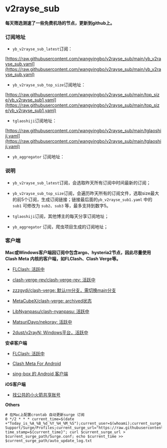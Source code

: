 # v2rayse_sub



**每天筛选测速了一些免费机场的节点，更新到github上。**


### 订阅地址

- `yb_v2rayse_sub_latest`订阅：

[https://raw.githubusercontent.com/wangyingbo/v2rayse_sub/main/yb_v2rayse_sub.yaml](https://raw.githubusercontent.com/wangyingbo/v2rayse_sub/main/yb_v2rayse_sub.yaml)

- `yb_v2rayse_sub_top_size`订阅地址：

[https://raw.githubusercontent.com/wangyingbo/v2rayse_sub/main/top_size/yb_v2rayse_sub1.yaml](https://raw.githubusercontent.com/wangyingbo/v2rayse_sub/main/top_size/yb_v2rayse_sub1.yaml)

- `tglaoshiji`订阅地址：

[https://raw.githubusercontent.com/wangyingbo/v2rayse_sub/main/tglaoshiji.yaml](https://raw.githubusercontent.com/wangyingbo/v2rayse_sub/main/tglaoshiji.yaml)

<!--
- [wzdnzd/aggregator](https://github.com/wzdnzd/aggregator?tab=readme-ov-file#%E4%BD%BF%E7%94%A8%E6%96%B9%E6%B3%95) 订阅地址：
	- **Clash**: [https://imperialb.in/r/guuxbjhm](https://imperialb.in/r/guuxbjhm)
	- **V2Ray**: [https://imperialb.in/r/xcsrzcfa](https://imperialb.in/r/xcsrzcfa)
	- **SingBox**: [https://imperialb.in/r/zedmtggy](https://imperialb.in/r/zedmtggy)
	- **Loon**: [https://imperialb.in/r/edbaufm0](https://imperialb.in/r/edbaufm0)
	- **Surge**: [https://imperialb.in/r/gbefuchp](https://imperialb.in/r/gbefuchp)
	- **QuantumultX**: [https://imperialb.in/r/qvorfkrq](https://imperialb.in/r/qvorfkrq)
-->

- `yb_aggregator` 订阅地址：

<!--
	- **Clash**: https://raw.githubusercontent.com/wangyingbo/v2rayse_sub/main/wzdnzd_aggregator_sub/Clash
	- **V2Ray**: https://raw.githubusercontent.com/wangyingbo/v2rayse_sub/main/wzdnzd_aggregator_sub/V2Ray
	- **SingBox**: https://raw.githubusercontent.com/wangyingbo/v2rayse_sub/main/wzdnzd_aggregator_sub/SingBox
	- **Loon**: https://raw.githubusercontent.com/wangyingbo/v2rayse_sub/main/wzdnzd_aggregator_sub/Loon
	- **Surge**: https://raw.githubusercontent.com/wangyingbo/v2rayse_sub/main/wzdnzd_aggregator_sub/Surge
	- **QuantumultX**: https://raw.githubusercontent.com/wangyingbo/v2rayse_sub/main/wzdnzd_aggregator_sub/QuantumultX
-->

### 说明

- `yb_v2rayse_sub_latest`订阅，会选取昨天所有订阅中时间最新的订阅；

- `yb_v2rayse_sub_top_size`订阅，会遍历昨天所有的订阅文件，选取size最大的前5个订阅，生成订阅链接；链接最后面的`yb_v2rayse_sub1.yaml` 中的 `sub1` 可修改为 `sub2`、`sub3` 等，最多支持到数字5。

- `tglaoshiji`订阅，其他博主的每天分享订阅地址；

- `yb_aggregator` 订阅，爬虫项目生成的订阅地址；

### 客户端

**Mac或Windows客户端因订阅中包含argo、hysteria2节点，因此尽量使用Clash Meta 内核的客户端，如FLClash、Clash Verge等。**

- [FLClash: 活跃中](https://github.com/chen08209/FlClash/blob/main/README_zh_CN.md)

- [clash-verge-rev/clash-verge-rev: 活跃中](https://github.com/clash-verge-rev/clash-verge-rev)

- [zzzgydi/clash-verge: 默认rm分支，需切换main分支](https://github.com/zzzgydi/clash-verge)

- [MetaCubeX/clash-verge: archived状态](https://github.com/MetaCubeX/clash-verge)

- [LibNyanpasu/clash-nyanpasu: 活跃中](https://github.com/LibNyanpasu/clash-nyanpasu)

- [MatsuriDayo/nekoray: 活跃中](https://github.com/MatsuriDayo/nekoray)

- [2dust/v2rayN: Windows平台，活跃中](https://github.com/2dust/v2rayN)

**安卓客户端**

- [FLClash: 活跃中](https://github.com/chen08209/FlClash/blob/main/README_zh_CN.md)

- [Clash Meta For Android](https://github.com/MetaCubeX/ClashMetaForAndroid)

- [sing-box 的 Android 客户端](https://github.com/MatsuriDayo/NekoBoxForAndroid)

**iOS客户端**

<!--
- [小火箭共享账号](https://id.halsh.ltd/)
-->

- [找公共的小火箭共享账号]()


**Others**

```
# 在Mac上配置crontab 自动更新surge 订阅
0 */2 * * * current_time=$(date +"Today_is_%A_%B_%d_%Y_%H_%M_%S");current_user=$(whoami);current_surge_path=/Users/$current_user/Library/Application\ Support/Surge/Profiles;current_surge_url="https://raw.githubusercontent.com/wangyingbo/v2rayse_sub/main/wzdnzd_aggregator_sub/Surge?time_stamp=${current_time}"; curl $current_surge_url > $current_surge_path/Surge.conf; echo $current_time >> $current_surge_path/auto_update_log.txt

```